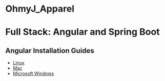 # OhmyJ_Apparel
# Full Stack: Angular and Spring Boot
## Angular Installation Guides

* [Linux](install-angular-tools/linux/install-linux.md)
* [Mac](install-angular-tools/mac/install-mac.md)
* [Microsoft Windows](install-angular-tools/ms-windows/install-ms-windows.md)
